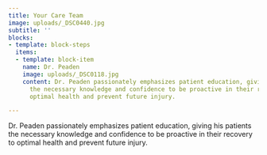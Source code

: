 ```yaml
---
title: Your Care Team
image: uploads/_DSC0440.jpg
subtitle: ''
blocks:
- template: block-steps
  items:
  - template: block-item
    name: Dr. Peaden
    image: uploads/_DSC0118.jpg
    content: Dr. Peaden passionately emphasizes patient education, giving his patients
      the necessary knowledge and confidence to be proactive in their recovery to
      optimal health and prevent future injury.

---
```

Dr. Peaden passionately emphasizes patient education, giving his patients the necessary knowledge and confidence to be proactive in their recovery to optimal health and prevent future injury.